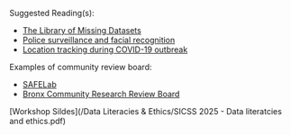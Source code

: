 Suggested Reading(s):
- [The Library of Missing Datasets](https://mimionuoha.com/the-library-of-missing-datasets)
- [Police surveillance and facial recognition](https://www.brookings.edu/articles/police-surveillance-and-facial-recognition-why-data-privacy-is-an-imperative-for-communities-of-color/)
- [Location tracking during COVID-19 outbreak](https://www.pewresearch.org/short-reads/2020/05/04/how-americans-see-digital-privacy-issues-amid-the-covid-19-outbreak/)

Examples of community review board:
- [SAFELab](https://www.asc.upenn.edu/research/centers/safe-lab/about)
- [Bronx Community Research Review Board](https://bxcrrb.org/)

[Workshop Sildes](/Data Literacies & Ethics/SICSS 2025 - Data literatcies and ethics.pdf)
